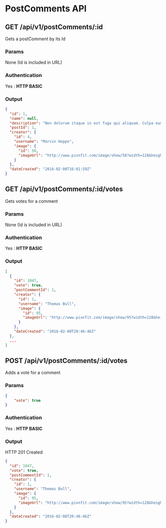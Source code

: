 # PostComments API

<a name="show"></a>
## GET /api/v1/postComments/:id
Gets a postComment by its Id
### Params
None (Id is included in URL)
### Authentication
Yes : **HTTP BASIC**
### Output
```json
{
  "id": 1,
  "name": null,
  "description": "Non dolorum itaque in est fuga qui aliquam. Culpa eum molestiae eveniet aut blanditiis.",
  "postId": 1,
  "creator": {
    "id": 4,
    "username": "Marvin Hoppe",
    "image": {
      "id": 58,
      "imageUrl": "http://www.pixnfit.com/image/show/58?width=128&height=128"
    }
  },
  "dateCreated": "2016-02-08T16:01:59Z"
}
```

<a name="votes"></a>
## GET /api/v1/postComments/:id/votes
Gets votes for a comment
### Params
None (Id is included in URL)
### Authentication
Yes : **HTTP BASIC**
### Output
```json
[
  {
    "id": 1047,
    "vote": true,
    "postCommentId": 1,
    "creator": {
      "id": 1,
      "username": "Thomas Bull",
      "image": {
        "id": 95,
        "imageUrl": "http://www.pixnfit.com/image/show/95?width=128&height=128"
      }
    },
    "dateCreated": "2016-02-08T20:46:46Z"
  },
  ...
]
```

<a name="addVote"></a>
## POST /api/v1/postComments/:id/votes
Adds a vote for a comment
### Params
```json
{
    "vote": true
}
```
### Authentication
Yes : **HTTP BASIC**
### Output
HTTP 201 Created
```json
{
  "id": 1047,
  "vote": true,
  "postCommentId": 1,
  "creator": {
    "id": 1,
    "username": "Thomas Bull",
    "image": {
      "id": 95,
      "imageUrl": "http://www.pixnfit.com/image/show/95?width=128&height=128"
    }
  },
  "dateCreated": "2016-02-08T20:46:46Z"
}
```
